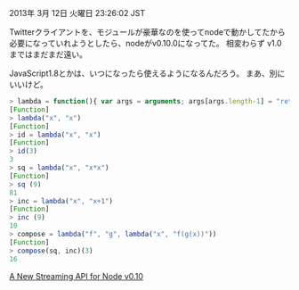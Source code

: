 2013年  3月 12日 火曜日 23:26:02 JST

Twitterクライアントを、モジュールが豪華なのを使ってnodeで動かしてたから
必要になっていれようとしたら、nodeがv0.10.0になってた。
相変わらず v1.0 まではまだまだ遠い。

JavaScript1.8とかは、いつになったら使えるようになるんだろう。
まあ、別にいいけど。

```javascript
> lambda = function(){ var args = arguments; args[args.length-1] = "return " + args[args.length-1]; return (Function.apply(null, args)) }
[Function]
> lambda("x", "x")
[Function]
> id = lambda("x", "x")
[Function]
> id(3)
3
> sq = lambda("x", "x*x")
[Function]
> sq (9)
81
> inc = lambda("x", "x+1")
[Function]
> inc (9)
10
> compose = lambda("f", "g", lambda("x", "f(g(x))"))
[Function]
> compose(sq, inc)(3)
16
```

[A New Streaming API for Node v0.10](http://blog.nodejs.org/2012/12/20/streams2/)
